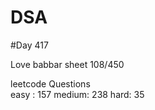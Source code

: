 # DSA

#Day 417

Love babbar sheet
    108/450
    
leetcode Questions   
easy : 157
medium: 238
hard: 35

 
